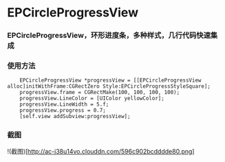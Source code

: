 # EPCircleProgressView
### EPCircleProgressView，环形进度条，多种样式，几行代码快速集成
### 使用方法
```
    EPCircleProgressView *progressView = [[EPCircleProgressView alloc]initWithFrame:CGRectZero Style:EPCircleProgressStyleSquare];
    progressView.frame = CGRectMake(100, 100, 100, 100);
    progressView.LineColor = [UIColor yellowColor];
    progressView.LineWidth = 5.f;
    progressView.progress = 0.7;
    [self.view addSubview:progressView];
```
### 截图
!(截图)[http://ac-j38u14vo.clouddn.com/596c902bcdddde80.png]